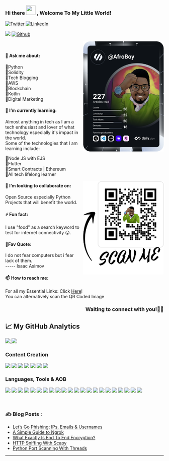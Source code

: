 ### Hi there <img src="https://raw.githubusercontent.com/MartinHeinz/MartinHeinz/master/wave.gif" width="30px" height="30px" > , Welcome To My Little World!

<div align="left">
  <a href="https://twitter.com/AfroBoyUg" >
    <img
      src="https://img.shields.io/twitter/follow/AfroBoyUg?label=Twitter&logo=twitter&style=flat-square&color=1da1f2&logoColor=ffffff"
      alt="Twitter"
    />
    
  </a>
  <a href="https://www.linkedin.com/in/ronnie-linslay-atuhaire-116108bb/" >
    <img
      src="https://img.shields.io/static/v1?logo=linkedin&style=flat-square&color=0072b1&label=LinkedIn&message=%E2%98%86"
      alt="LinkedIn"
    />
  </a>

![](https://visitor-badge.laobi.icu/badge?page_id=Ronlin1.Ronlin1) 
[![Github](https://img.shields.io/github/followers/Ronlin1?label=Follow&style=social)](https://github.com/Ronlin1)
 
  <a href="https://app.daily.dev/AfroBoy" target="_blank">
    <img
      width="256"
      align="right"
      src="https://github.com/Ronlin1/Ronlin1/blob/main/devcard.svg" width="400" alt="Ronnie Atuhaire's Dev Card"
    />
  </a>
</div>

<br />

####  💬 Ask me about:
🔸Python  <br>
🔸Solidity <br>
🔸Tech Blogging <br>
🔸AWS<br>
🔸Blockchain <br>
🔸Kotlin <br>
🔸Digital Marketing<br>

#### 🌱 I’m currently learning:
Almost anything in tech as I am a tech enthusiast and lover of what technology especially it's impact in the world.<br>
Some of the technologies that I am learning include:

🔸Node JS with EJS <br>
🔸Flutter <br>
🔸Smart Contracts | Ethereum <br>
🔸All tech lifelong learner <br>
<div align="left">
  <a href="https://app.daily.dev/AfroBoy" target="_blank">
    <img
      width="256"
      align="right"
      src="https://github.com/Ronlin1/Ronlin1/blob/main/connect.png" width="400" alt="Connect With Me"
    />
  </a>
</div>

#### 👯 I’m looking to collaborate on:
Open Source especially Python Projects that will benefit the world. <br>

#### ⚡ Fun fact:
I use "food" as a search keyword to test for internet connectivity 😜.

#### 📌Fav Quote:
I do not fear computers but i fear lack of them. <br>
----- Isaac Asimov

#### 📫 How to reach me:
For all my Essential Links: Click [Here](https://linktr.ee/Atuhaire)!<br>
You can alternatively scan the QR Coded Image <br>

<h3 align="right">
Waiting to connect with you!🙇‍♂️
</h3>

## &#x1f4c8; My GitHub Analytics
<!--
[![Top Langs](https://github-readme-stats.vercel.app/api/top-langs/?username=Ronlin1&show_icons=true&hide=html,css&theme=radical)](https://github.com/anuraghazra/github-readme-stats)
[![Ronnie's GitHub stats](https://github-readme-stats.vercel.app/api?username=Ronlin1&show_icons=true&theme=merko&align='right')](https://github.com/anuraghazra/github-readme-stats)
-->

<p align="">
<a href="https://github.com/Ronlin1">
<img height="180em" src="https://github-readme-stats-eight-theta.vercel.app/api?username=Ronlin1&show_icons=true&theme=radical&include_all_commits=true&count_private=true"/>
<img height="180em" src="https://github-readme-stats-eight-theta.vercel.app/api/top-langs/?username=Ronlin1&layout=compact&langs_count=8&theme=merko"/>
</a>
</p>


###  Content Creation
<a href="https://blog.octachart.com"><img src="https://img.shields.io/badge/Blog-2962FF?style=for-the-badge&logo=hashnode&logoColor=white"></a>
<a href="https://www.youtube.com/channel/UC8gsxBsDvO5xN5ZCHRrUIxw/videos"><img src="https://img.shields.io/badge/youtube-543211?style=for-the-badge&logo=youtube&logoColor=red"></a>
<a href="https://twitter.com/intent/follow?screen_name=AfroBoyUg"><img src="https://img.shields.io/badge/Twitter-2962FF?style=for-the-badge&logo=twitter&logoColor=white"></a>
<a href="https://discord.gg/dQgJgZRV"><img src="https://img.shields.io/badge/discord-543211?style=for-the-badge&logo=discord&logoColor=green"></a>
<a href="https://octachart.com/"><img src="https://img.shields.io/badge/Visit Octachart-2962FF?style=for-the-badge&logo=website&logoColor=blue"></a>
<a href="https://twitter.com/UGTechGeeks"><img src="https://img.shields.io/badge/UG Tech Geeks Bot-543211?style=for-the-badge&logo=twitter&logoColor=black"></a>
<a href="https://bit.ly/3dupL7H"><img src="https://img.shields.io/badge/NFTs-2962FF?style=for-the-badge&logo=opensea&logoColor=white"></a>

### Languages, Tools & AOB
<p align="left"> 
  
  <img src="https://img.shields.io/badge/Python-234344?style=for-the-badge&logo=tailwind-css&logoColor=red">
  <img src="https://img.shields.io/badge/kotlin-403837?style=for-the-badge&logo=npm&logoColor=white">
  <img src="https://img.shields.io/badge/HTML5-E34F26?style=for-the-badge&logo=html5&logoColor=white">
  <img src="https://img.shields.io/badge/CSS3-1572B6?style=for-the-badge&logo=css3&logoColor=white">
  <img src="https://img.shields.io/badge/JavaScript-F7DF1E?style=for-the-badge&logo=javascript&logoColor=black">
  <img src="https://img.shields.io/badge/Markdown-000000?style=for-the-badge&logo=markdown&logoColor=white">
  <img src="https://img.shields.io/badge/Netlify-29C7B7?style=for-the-badge&logo=netlify&logoColor=white">
  <img src="https://img.shields.io/badge/Vercel-000000?style=for-the-badge&logo=vercel&logoColor=yellow">
  <img src="https://img.shields.io/badge/Git-FF58912?style=for-the-badge&logo=git&logoColor=white">
  <img src="https://img.shields.io/badge/npm-CB3837?style=for-the-badge&logo=npm&logoColor=white">
  <img src="https://img.shields.io/badge/scrum-C78765?style=for-the-badge&logo=scrum&logoColor=orange">
  <img src="https://img.shields.io/badge/solidity-BB3837?style=for-the-badge&logo=solidity&logoColor=black">
  <img src="https://img.shields.io/badge/Aws-F7DF1E?style=for-the-badge&logo=aws&logoColor=white">
  <img src="https://img.shields.io/badge/ethereum-2334AC?style=for-the-badge&logo=ethereum&logoColor=yellow">
  <img src="https://img.shields.io/badge/docker-CB3837?style=for-the-badge&logo=docker&logoColor=green">
  <img src="https://img.shields.io/badge/google-E34F26?style=for-the-badge&logo=google&logoColor=blue">
  <img src="https://img.shields.io/badge/heroku-AA4533?style=for-the-badge&logo=heroku&logoColor=yellow">
  <img src="https://img.shields.io/badge/flutter-A6C7B7?style=for-the-badge&logo=flutter&logoColor=red">
  <img src="https://img.shields.io/badge/vscode-11C7B7?style=for-the-badge&logo=vscode&logoColor=blue">
  <img src="https://img.shields.io/badge/pycharm-344121?style=for-the-badge&logo=pycharm&logoColor=green">
  <img src="https://img.shields.io/badge/openshot-A324C7?style=for-the-badge&logo=openshot&logoColor=white">
  <img src="https://img.shields.io/badge/Blockchain-7023AC?style=for-the-badge&logo=binance&logoColor=purple">

</p>
<br>

### :writing_hand: Blog Posts :
<!-- BLOG-POST-LIST:START -->
- [Let’s Go Phishing; IPs, Emails &amp; Usernames](https://blog.octachart.com/lets-go-phishing-ips-emails-usernames)
- [A Simple Guide to Ngrok](https://blog.octachart.com/a-simple-guide-to-ngrok)
- [What Exactly Is End To End Encryption?](https://blog.octachart.com/what-exactly-is-end-to-end-encryption)
- [HTTP Sniffing With Scapy](https://blog.octachart.com/http-sniffing-with-scapy)
- [Python Port Scanning With Threads](https://blog.octachart.com/python-port-scanning-with-threads)
<!-- BLOG-POST-LIST:END -->

<hr>

<!--
**Ronlin1/Ronlin1** is a ✨ _special_ ✨ repository because its `README.md` (this file) appears on your GitHub profile.

![Views](https://komarev.com/ghpvc/?username=Ronlin1) 
Here are some ideas to get you started:

- 🔭 I’m currently working on ...

- 🌱 I’m currently learning ...
- 👯 I’m looking to collaborate on ...
- 🤔 I’m looking for help with ...
- 💬 Ask me about ...
- 📫 How to reach me: ...
- 😄 Pronouns: ...
- ⚡ Fun fact: ...

ADD THIS LATER
<a href="https://twitter.com/FrancescoCiull4"><img src="https://cdn.worldvectorlogo.com/logos/twitter-6.svg" title="Twitter" alt="Twitter Account" width="40"/></a> 
&ensp;<a href="https://www.twitch.tv/francesco_ciulla"><img src="https://cdn.worldvectorlogo.com/logos/twitch-logo-2019.svg" title="Twitch" alt="Twitch Account" width="60"/></a> 
&ensp;<a href="https://www.youtube.com/c/FrancescoCiulla"><img src="https://cdn.worldvectorlogo.com/logos/youtube-icon.svg" title="YouTube" alt="YouTube Account" width="40"/></a>
&ensp;<a href="https://discord.com/invite/cRjhjFRRre"><img src="https://cdn.worldvectorlogo.com/logos/discord-6.svg" title="Discord" alt="Discord Community" width="40"/></a> 
&ensp;<a href="https://www.linkedin.com/in/francesco-ciulla-roma/"><img src="https://cdn.worldvectorlogo.com/logos/linkedin-icon-2.svg" title="Linkedin" alt="Linkedin Account" width="30"/></a> 
&ensp;<a href="https://www.instagram.com/francescociullaroma"><img src="https://cdn.worldvectorlogo.com/logos/instagram-5.svg" title="Instagram" alt="Instagram Account" width="30"/></a> 
&ensp;<a href="https://www.showwcase.com/francesco"><img src="https://github.com/FrancescoXX/FrancescoXX/blob/main/d1a35e06-ec86-4a7c-b0f0-b12684ce53c6.png" title="Showwcase" alt="Showwcase Account" width="30"/></a> 
&ensp;<a href="https://dev.to/francescoxx"><img src="https://github.com/FrancescoXX/FrancescoXX/blob/main/dev-black.png" title="DEV" alt="DEVto Blog" width="30"/></a>
&ensp;<a href="https://blog.francescociulla.com/"><img src="https://github.com/FrancescoXX/FrancescoXX/blob/main/CDyAuTy75.png" title="Hashnode" alt="Hashnode blog" width="30"/></a>
&ensp;<a href="https://github.com/FrancescoXX"><img src="https://github.com/FrancescoXX/FrancescoXX/blob/main/untitled-2_5.png" title="GitHub" alt="GitHub" width="30"/></a>
&ensp;<a href="https://app.daily.dev/Francesco"><img src="https://github.com/FrancescoXX/FrancescoXX/blob/main/App%20Icon%20-%20Black.png" title="daily.dev" alt="daily.devGitHub" width="30"/></a>
<br>


-->
